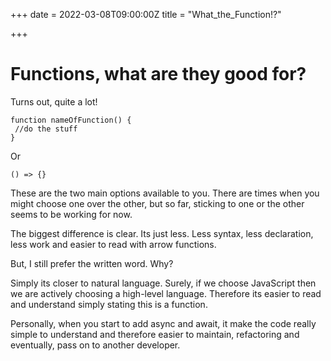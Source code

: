 +++
date = 2022-03-08T09:00:00Z
title = "What_the_Function!?"

+++
# Functions, what are they good for?

Turns out, quite a lot! 

    function nameOfFunction() {
     //do the stuff
    } 

Or 

    () => {}

These are the two main options available to you. There are times when you might choose one over the other, but so far, sticking to one or the other seems to be working for now. 

The biggest difference is clear. Its just less. Less syntax, less declaration, less work and easier to read with arrow functions. 

But, I still prefer the written word. Why? 

Simply its closer to natural language. Surely, if we choose JavaScript then we are actively choosing a high-level language. Therefore its easier to read and understand simply stating this is a  function. 

Personally, when you start to add async and await, it make the code really simple to understand and therefore easier to maintain, refactoring and eventually, pass on to another developer. 